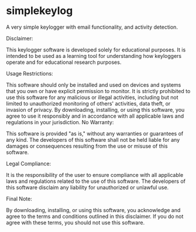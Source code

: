 # simplekeylog

A very simple keylogger with email functionality, and activity detection.


Disclaimer:

This keylogger software is developed solely for educational purposes. It is intended to be used as a learning tool for understanding how keyloggers operate and for educational research purposes.

Usage Restrictions:

This software should only be installed and used on devices and systems that you own or have explicit permission to monitor.
It is strictly prohibited to use this software for any malicious or illegal activities, including but not limited to unauthorized monitoring of others' activities, data theft, or invasion of privacy.
By downloading, installing, or using this software, you agree to use it responsibly and in accordance with all applicable laws and regulations in your jurisdiction.
No Warranty:

This software is provided "as is," without any warranties or guarantees of any kind. The developers of this software shall not be held liable for any damages or consequences resulting from the use or misuse of this software.

Legal Compliance:

It is the responsibility of the user to ensure compliance with all applicable laws and regulations related to the use of this software. The developers of this software disclaim any liability for unauthorized or unlawful use.

Final Note:

By downloading, installing, or using this software, you acknowledge and agree to the terms and conditions outlined in this disclaimer. If you do not agree with these terms, you should not use this software.
